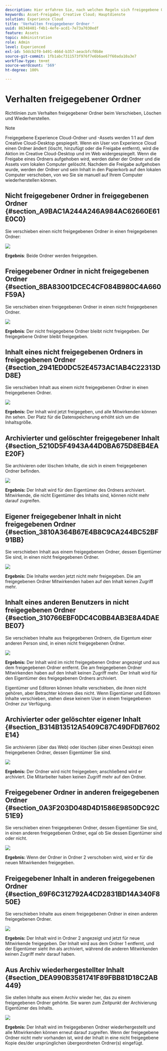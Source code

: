 ```yaml
---
description: Hier erfahren Sie, nach welchen Regeln sich freigegebene Ordner beim Verschieben, Löschen und Wiederherstellen in Experience Cloud verhalten.
keywords: Asset-Freigabe; Creative Cloud; Hauptdienste
solution: Experience Cloud
title: 'Verhalten freigegebener Ordner '
uuid: 86348401-f4b1-4efe-acd1-7e73a7030edf
feature: Assets
topic: Administration
role: Admin
level: Experienced
exl-id: 5ddcb2f0-b491-466d-b357-aeacbfcf0b8e
source-git-commit: 1fb1abc7311573f976f7e6b6ae67f60ada10a3e7
workflow-type: tm+mt
source-wordcount: '569'
ht-degree: 100%

---
```


# Verhalten freigegebener Ordner

Richtlinien zum Verhalten freigegebener Ordner beim Verschieben, Löschen und Wiederherstellen.

>[!NOTE]
>
>Freigegebene Experience Cloud-Ordner und -Assets werden 1:1 auf dem Creative Cloud-Desktop gespiegelt. Wenn ein User von Experience Cloud einen Ordner ändert (löscht, hinzufügt oder die Freigabe entfernt), wird die Aktion im Creative Cloud-Desktop und im Web widergespiegelt. Wenn die Freigabe eines Ordners aufgehoben wird, werden daher der Ordner und die Assets vom lokalen Computer gelöscht. Nachdem die Freigabe aufgehoben wurde, werden der Ordner und sein Inhalt in den Papierkorb auf den lokalen Computer verschoben, von wo Sie sie manuell auf Ihrem Computer wiederherstellen können.

## Nicht freigegebener Ordner in freigegebenen Ordner {#section_A9BAC1A244A246A984AC62660E61E0C0}

Sie verschieben einen nicht freigegebenen Ordner in einen freigegebenen Ordner:

![](assets/01_assets_move.png)

**Ergebnis**: Beide Ordner werden freigegeben.

## Freigegebener Ordner in nicht freigegebenen Ordner {#section_8BA83001DCEC4CF084B980C4A660F59A}

Sie verschieben einen freigegebenen Ordner in einen nicht freigegebenen Ordner.

![](assets/02_assets_move.png)

**Ergebnis**: Der nicht freigegebene Ordner bleibt nicht freigegeben. Der freigegebene Ordner bleibt freigegeben.

## Inhalt eines nicht freigegebenen Ordners in freigegebenen Ordner {#section_2941ED0DC52E4573AC1AB4C22313DD8E}

Sie verschieben Inhalt aus einem nicht freigegebenen Ordner in einen freigegebenen Ordner.

![](assets/03_assets_move.png)

**Ergebnis:** Der Inhalt wird jetzt freigegeben, und alle Mitwirkenden können ihn sehen. Der Platz für die Datenspeicherung erhöht sich um die Inhaltsgröße.

## Archivierter und gelöschter freigegebener Inhalt {#section_5210D5F4943A44D0BA675D8EB4EAE20F}

Sie archivieren oder löschen Inhalte, die sich in einem freigegebenen Ordner befinden.

![](assets/04_assets_move.png)

**Ergebnis:** Der Inhalt wird für den Eigentümer des Ordners archiviert. Mitwirkende, die nicht Eigentümer des Inhalts sind, können nicht mehr darauf zugreifen.

## Eigener freigegebener Inhalt in nicht freigegebenen Ordner {#section_3810A364B67E4B8C9CA244BC52BF91BB}

Sie verschieben Inhalt aus einem freigegebenen Ordner, dessen Eigentümer Sie sind, in einen nicht freigegebenen Ordner.

![](assets/05_assets_move.png)

**Ergebnis:** Die Inhalte werden jetzt nicht mehr freigegeben. Die am freigegebenen Ordner Mitwirkenden haben auf den Inhalt keinen Zugriff mehr.

## Inhalt eines anderen Benutzers in nicht freigegebenen Ordner {#section_310766EBF0DC4C0BB4AB3E8A4DAEBE07}

Sie verschieben Inhalte aus freigegebenen Ordnern, die Eigentum einer anderen Person sind, in einen nicht freigegebenen Ordner.

![](assets/06_assets_move.png)

**Ergebnis:** Der Inhalt wird im nicht freigegebenen Ordner angezeigt und aus dem freigegebenen Ordner entfernt. Die am freigegebenen Ordner Mitwirkenden haben auf den Inhalt keinen Zugriff mehr. Der Inhalt wird für den Eigentümer des freigegebenen Ordners archiviert.

Eigentümer und Editoren können Inhalte verschieben, die ihnen nicht gehören, aber Betrachter können dies nicht. Wenn Eigentümer und Editoren Inhalte verschieben, stehen diese keinem User in einem freigegebenen Ordner zur Verfügung.

## Archivierter oder gelöschter eigener Inhalt {#section_B314B13512A5409C87C49DFDB7602E14}

Sie archivieren (über das Web) oder löschen (über einen Desktop) einen freigegebenen Ordner, dessen Eigentümer Sie sind.

![](assets/07_assets_move.png)

**Ergebnis:** Der Ordner wird nicht freigegeben; anschließend wird er archiviert. Die Mitarbeiter haben keinen Zugriff mehr auf den Ordner.

## Freigegebener Ordner in anderen freigegebenen Ordner {#section_0A3F203D048D4D1586E9850DC92C51E9}

Sie verschieben einen freigegebenen Ordner, dessen Eigentümer Sie sind, in einen anderen freigegebenen Ordner, egal ob Sie dessen Eigentümer sind oder nicht.

![](assets/09_assets_move.png)

**Ergebnis:** Wenn der Ordner in Ordner 2 verschoben wird, wird er für die neuen Mitwirkenden freigegeben.

## Freigegebener Inhalt in anderen freigegebenen Ordner {#section_69F6C312792A4CD2831BD14A340F850E}

Sie verschieben Inhalte aus einem freigegebenen Ordner in einen anderen freigegebenen Ordner.

![](assets/11_assets_move.png)

**Ergebnis:** Der Inhalt wird in Ordner 2 angezeigt und jetzt für neue Mitwirkende freigegeben. Der Inhalt wird aus dem Ordner 1 entfernt, und der Eigentümer sieht ihn als archiviert, während die anderen Mitwirkenden keinen Zugriff mehr darauf haben.

## Aus Archiv wiederhergestellter Inhalt {#section_DEA990B3581741F89FBB81D18C2AB449}

Sie stellen Inhalte aus einem Archiv wieder her, das zu einem freigegebenen Ordner gehörte. Sie waren zum Zeitpunkt der Archivierung Eigentümer des Inhalts.

![](assets/12_assets_move.png)

**Ergebnis:** Der Inhalt wird im freigegebenen Ordner wiederhergestellt und alle Mitwirkenden können erneut darauf zugreifen. Wenn der freigegebene Ordner nicht mehr vorhanden ist, wird der Inhalt in eine nicht freigegebene Kopie des/der ursprünglichen übergeordneten Ordner(s) eingefügt.

